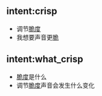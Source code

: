 ## intent:crisp
- 调节[脆度](声音特质)
- 我想要声音更[脆](声音特质)


## intent:what_crisp
- [脆度](声音特质)是什么
- 调节[脆度](声音特质)声音会发生什么变化